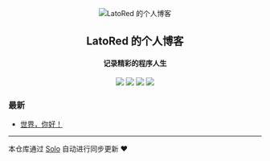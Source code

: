 <p align="center"><img alt="LatoRed 的个人博客" src="https://static.b3log.org/images/brand/solo-32.png"></p><h2 align="center">
LatoRed 的个人博客
</h2>

<h4 align="center">记录精彩的程序人生</h4>
<p align="center"><a title="LatoRed 的个人博客" target="_blank" href="https://github.com/LatoRed/solo-blog"><img src="https://img.shields.io/github/last-commit/LatoRed/solo-blog.svg?style=flat-square&color=FF9900"></a>
<a title="GitHub repo size in bytes" target="_blank" href="https://github.com/LatoRed/solo-blog"><img src="https://img.shields.io/github/repo-size/LatoRed/solo-blog.svg?style=flat-square"></a>
<a title="Solo Version" target="_blank" href="https://github.com/b3log/solo/releases"><img src="https://img.shields.io/badge/solo-3.6.6-f1e05a.svg?style=flat-square&color=blueviolet"></a>
<a title="Hits" target="_blank" href="https://github.com/b3log/hits"><img src="https://hits.b3log.org/LatoRed/solo-blog.svg"></a></p>

### 最新

* [世界，你好！](http://www.latored.top/hello-solo)



---

本仓库通过 [Solo](https://github.com/b3log/solo) 自动进行同步更新 ❤️ 